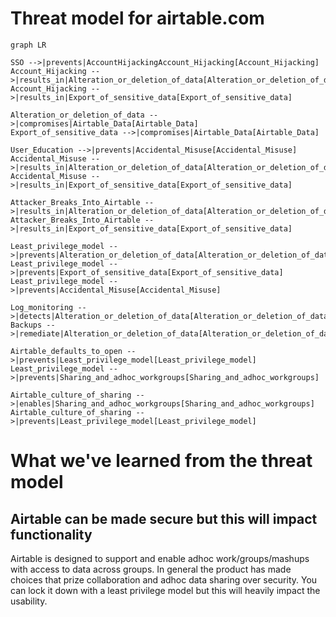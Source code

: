 # Threat model for airtable.com

```mermaid
graph LR

SSO -->|prevents|AccountHijackingAccount_Hijacking[Account_Hijacking]
Account_Hijacking -->|results_in|Alteration_or_deletion_of_data[Alteration_or_deletion_of_data]
Account_Hijacking -->|results_in|Export_of_sensitive_data[Export_of_sensitive_data]

Alteration_or_deletion_of_data -->|compromises|Airtable_Data[Airtable_Data]
Export_of_sensitive_data -->|compromises|Airtable_Data[Airtable_Data]

User_Education -->|prevents|Accidental_Misuse[Accidental_Misuse]
Accidental_Misuse -->|results_in|Alteration_or_deletion_of_data[Alteration_or_deletion_of_data]
Accidental_Misuse -->|results_in|Export_of_sensitive_data[Export_of_sensitive_data]

Attacker_Breaks_Into_Airtable -->|results_in|Alteration_or_deletion_of_data[Alteration_or_deletion_of_data]
Attacker_Breaks_Into_Airtable -->|results_in|Export_of_sensitive_data[Export_of_sensitive_data]

Least_privilege_model -->|prevents|Alteration_or_deletion_of_data[Alteration_or_deletion_of_data]
Least_privilege_model -->|prevents|Export_of_sensitive_data[Export_of_sensitive_data]
Least_privilege_model -->|prevents|Accidental_Misuse[Accidental_Misuse]

Log_monitoring -->|detects|Alteration_or_deletion_of_data[Alteration_or_deletion_of_data]
Backups -->|remediate|Alteration_or_deletion_of_data[Alteration_or_deletion_of_data]

Airtable_defaults_to_open -->|prevents|Least_privilege_model[Least_privilege_model]
Least_privilege_model -->|prevents|Sharing_and_adhoc_workgroups[Sharing_and_adhoc_workgroups]

Airtable_culture_of_sharing -->|enables|Sharing_and_adhoc_workgroups[Sharing_and_adhoc_workgroups]
Airtable_culture_of_sharing -->|prevents|Least_privilege_model[Least_privilege_model]
```

# What we've learned from the threat model

## Airtable can be made secure but this will impact functionality

Airtable is designed to support and enable adhoc work/groups/mashups with access to data across groups. In general the product has made choices that prize collaboration and adhoc data sharing over security. You can lock it down with a least privilege model but this will heavily impact the usability.



